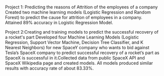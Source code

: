 Project 1: Predicting the reasons of Attrition of the employees of a company
Created two machine learning models (Logistic Regression and Random Forest) to predict the cause for attrition of 
employees in a company. Attained 89% accuracy in Logistic Regression Model.

Project 2:Creating and training models to predict the successful recovery of a rocket's part
Developed four Machine Learning Models (Logistic Regression, Support Vector Machine, Decision Tree Classifier, and K 
Nearest Neighbors) for new SpaceY company who wants to bid against Tesla’s SpaceX company to predict successful 
recovery of a rocket’s part as SpaceX is successful in it.Collected data from public SpaceX API and SpaceX Wikipedia page and created models. All models produced similar 
results with accuracy rate of about 83.33%.
